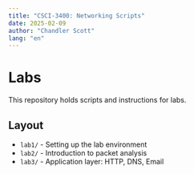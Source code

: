 ```yaml
---
title: "CSCI-3400: Networking Scripts"
date: 2025-02-09
author: "Chandler Scott"
lang: "en"
---
```


# Labs
This repository holds scripts and instructions for labs.

## Layout
- `lab1/` - Setting up the lab environment
- `lab2/` - Introduction to packet analysis
- `lab3/` - Application layer: HTTP, DNS, Email
